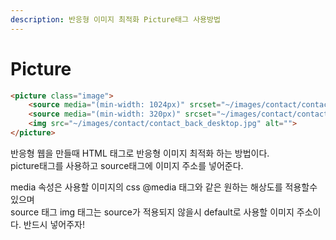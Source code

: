 ```yaml
---
description: 반응형 이미지 최적화 Picture태그 사용방법
---
```


# Picture

```html
<picture class="image">
    <source media="(min-width: 1024px)" srcset="~/images/contact/contact_back_desktop.jpg">
    <source media="(min-width: 320px)" srcset="~/images/contact/contact_back_mobile.jpg">
    <img src="~/images/contact/contact_back_desktop.jpg" alt="">
</picture>

```

반응형 웹을 만들때 HTML 태그로 반응형 이미지 최적화 하는 방법이다.\
picture태그를 사용하고 source태그에 이미지 주소를 넣어준다.

media 속성은 사용할 이미지의 css @media 태그와 같은 원하는 해상도를 적용할수 있으며\
source 태그 img 태그는 source가 적용되지 않을시 default로 사용할 이미지 주소이다. 반드시 넣어주자!
